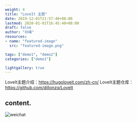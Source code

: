 ```yaml
---
weight: 4
title: "LoveIt 主题"
date: 2019-12-01T21:57:40+08:00
lastmod: 2020-01-01T16:45:40+08:00
draft: false
author: "孙峰"
resources:
- name: "featured-image"
  src: "featured-image.png"

tags: ["demo1", "demo2"]
categories: ["demo1"]

lightgallery: true
---
```


LoveIt主题介绍：https://hugoloveit.com/zh-cn/
LoveIt主题仓库：https://github.com/dillonzq/LoveIt

<!--more-->
## content.

![weichat](/images/weichat_sfeng.png "公众号")